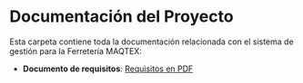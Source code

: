 # Documentación del Proyecto

Esta carpeta contiene toda la documentación relacionada con el sistema de gestión para la Ferretería MAQTEX:
- **Documento de requisitos**: [Requisitos en PDF](docs/DOCUMENTO_FINAL_MAQTEX[1].pdf)
